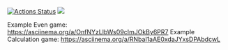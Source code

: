 [![Actions Status](https://github.com/MaryKom/java-project-71/workflows/hexlet-check/badge.svg)](https://github.com/ligrena/java-project-61/actions)
<a href="https://codeclimate.com/github/ligrena/java-project-61/maintainability"><img src="https://api.codeclimate.com/v1/badges/7613737a4b805635610c/maintainability" /></a>

Example Even game: https://asciinema.org/a/OnfNYzLlbWs09cImJOkBy6PR7 
Example Calculation game: https://asciinema.org/a/RNbal1aAE0xdaJYxsDPAbdcwL